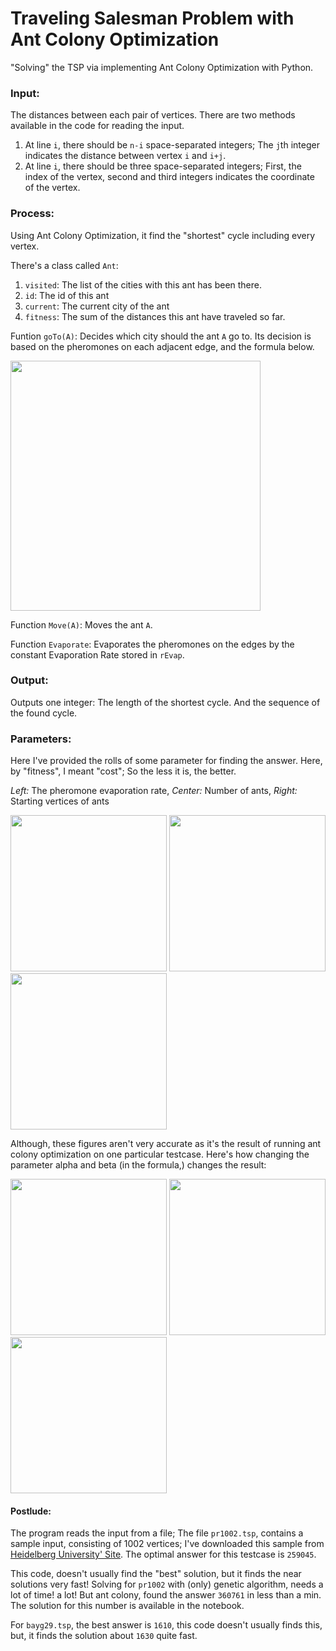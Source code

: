 # Traveling Salesman Problem with Ant Colony Optimization
"Solving" the TSP via implementing Ant Colony Optimization with Python.

### Input:
The distances between each pair of vertices. There are two methods available in the code for reading the input. 
1.  At line `i`, there should be `n-i` space-separated integers; The `j`th integer indicates the distance between vertex `i` and `i+j`. 
2.  At line `i`, there should be three space-separated integers; First, the index of the vertex, second and third integers indicates the coordinate of the vertex.

### Process:
Using Ant Colony Optimization, it find the "shortest" cycle including every vertex.

There's a class called `Ant`:
  1. `visited`: The list of the cities with this ant has been there.
  1. `id`: The id of this ant
  1. `current`: The current city of the ant
  1. `fitness`: The sum of the distances this ant have traveled so far.

Funtion `goTo(A)`: Decides which city should the ant `A` go to. Its decision is based on the pheromones on each adjacent edge, and the formula below.
<p float="left">
  <img src="https://user-images.githubusercontent.com/12760574/130361954-666f4055-4937-41a4-86fe-c7a6bdfeee56.jpeg" width="400" />
</p>

Function `Move(A)`: Moves the ant `A`.

Function `Evaporate`: Evaporates the pheromones on the edges by the constant Evaporation Rate stored in `rEvap`.

### Output:
Outputs one integer: The length of the shortest cycle. And the sequence of the found cycle.

### Parameters:
Here I've provided the rolls of some parameter for finding the answer. Here, by "fitness", I meant "cost"; So the less it is, the better.

*Left:* The pheromone evaporation rate, *Center:* Number of ants, *Right:* Starting vertices of ants
<p float="left">
  <img src="https://user-images.githubusercontent.com/12760574/130435773-8fee6491-f7ba-4a9e-b350-a34ec51ba00e.png" width="250" />
  <img src="https://user-images.githubusercontent.com/12760574/130435940-548e2278-8c1d-4201-ad39-2e8c3f43c60f.png" width="250" />
  <img src="https://user-images.githubusercontent.com/12760574/130435986-0e900f5f-70e2-4d2c-8162-00e9d979d932.png" width="250" />
</p>

Although, these figures aren't very accurate as it's the result of running ant colony optimization on one particular testcase. Here's how changing the parameter alpha and beta (in the formula,) changes the result:
<p float="left">
  <img src="https://user-images.githubusercontent.com/12760574/130435773-8fee6491-f7ba-4a9e-b350-a34ec51ba00e.png" width="250" />
  <img src="https://user-images.githubusercontent.com/12760574/130435940-548e2278-8c1d-4201-ad39-2e8c3f43c60f.png" width="250" />
  <img src="https://user-images.githubusercontent.com/12760574/130435986-0e900f5f-70e2-4d2c-8162-00e9d979d932.png" width="250" />
</p>



#### Postlude:
The program reads the input from a file; The file `pr1002.tsp`, contains a sample input, consisting of 1002 vertices; I've downloaded this sample from [Heidelberg University' Site](http://comopt.ifi.uni-heidelberg.de/software/TSPLIB95/). The optimal answer for this testcase is `259045`.

This code, doesn't usually find the "best" solution, but it finds the near solutions very fast! Solving for `pr1002` with (only) genetic algorithm, needs a lot of time! a lot! But ant colony, found the answer `360761` in less than a min. The solution for this number is available in the notebook. 

For `bayg29.tsp`, the best answer is `1610`, this code doesn't usually finds this, but, it finds the solution about `1630` quite fast.
